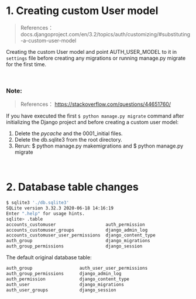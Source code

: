 # 1. Creating custom User model

> References：
> docs.djangoproject.com/en/3.2/topics/auth/customizing/#substituting-a-custom-user-model

Creating the custom User model and point AUTH_USER_MODEL to it in `settings` file
before creating any migrations or running manage.py migrate for the first time.

<br>

### Note:
> References：
> https://stackoverflow.com/questions/44651760/

If you have executed the first `$ python manage.py migrate` command
after initializing the Django project and before creating a custom user model:

1. Delete the _pycache_ and the 0001_initial files.
2. Delete the db.sqlite3 from the root directory.
3. Rerun: $ python manage.py makemigrations and $ python manage.py migrate

<br>

# 2. Database table changes

```bash
$ sqlite3 './db.sqlite3'
SQLite version 3.32.3 2020-06-18 14:16:19
Enter ".help" for usage hints.
sqlite> .table
accounts_customuser                   auth_permission
accounts_customuser_groups            django_admin_log
accounts_customuser_user_permissions  django_content_type
auth_group                            django_migrations
auth_group_permissions                django_session
```

The default original database table:
```bash
auth_group                  auth_user_user_permissions
auth_group_permissions      django_admin_log
auth_permission             django_content_type
auth_user                   django_migrations
auth_user_groups            django_session
```
